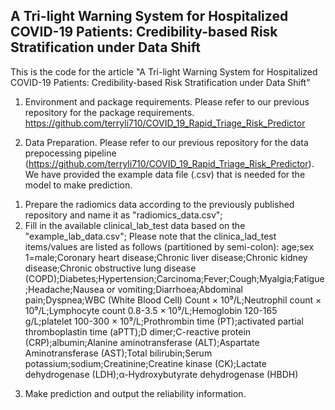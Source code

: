## A Tri-light Warning System for Hospitalized COVID-19 Patients: Credibility-based Risk Stratification under Data Shift

This is the code for the article "A Tri-light Warning System for Hospitalized COVID-19 Patients: Credibility-based Risk Stratification under Data Shift"

1. Environment and package requirements. Please refer to our previous repository for the package requirements. https://github.com/terryli710/COVID_19_Rapid_Triage_Risk_Predictor

2. Data Preparation. Please refer to our previous repository for the data prepocessing pipeline (https://github.com/terryli710/COVID_19_Rapid_Triage_Risk_Predictor). We have provided the example data file (.csv) that is needed for the model to make prediction. 
1) Prepare the radiomics data according to the previously published repository and name it as "radiomics_data.csv";
2) Fill in the available clinical_lab_test data based on the "example_lab_data.csv"; Please note that the clinica_lad_test items/values are listed as follows (partitioned by semi-colon):
age;sex 1=male;Coronary heart disease;Chronic liver disease;Chronic kidney disease;Chronic obstructive lung disease (COPD);Diabetes;Hypertension;Carcinoma;Fever;Cough;Myalgia;Fatigue;Headache;Nausea or vomiting;Diarrhoea;Abdominal pain;Dyspnea;WBC (White Blood Cell) Count × 10⁹/L;Neutrophil count × 10⁹/L;Lymphocyte count 0.8-3.5 × 10⁹/L;Hemoglobin 120-165 g/L;platelet 100-300 × 10⁹/L;Prothrombin time (PT);activated partial thromboplastin time (aPTT);D dimer;C-reactive protein (CRP);albumin;Alanine aminotransferase (ALT);Aspartate Aminotransferase (AST);Total bilirubin;Serum potassium;sodium;Creatinine;Creatine kinase (CK);Lactate dehydrogenase (LDH);α-Hydroxybutyrate dehydrogenase (HBDH)

3. Make prediction and output the reliability information.
